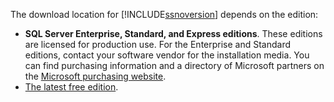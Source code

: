 The download location for [!INCLUDE[ssnoversion](ssnoversion-md.md)] depends on the edition:

- **SQL Server Enterprise, Standard, and Express editions**. These editions are licensed for production use. For the Enterprise and Standard editions, contact your software vendor for the installation media. You can find purchasing information and a directory of Microsoft partners on the [Microsoft purchasing website](https://www.microsoft.com/sql-server/).
- [The latest free edition](https://www.microsoft.com/sql-server/sql-server-downloads).
